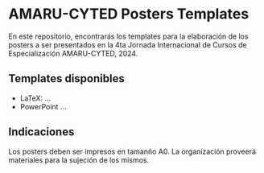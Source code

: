 # AMARU-CYTED Posters Templates

En este repositorio, encontrarás los templates para la elaboración de los posters a ser presentados en la 4ta Jornada Internacional de Cursos de Especialización AMARU-CYTED, 2024.

## Templates disponibles

* LaTeX: ...
* PowerPoint ...

## Indicaciones

Los posters deben ser impresos en tamanño A0. La organización proveerá materiales para la sujeción de los mismos.
